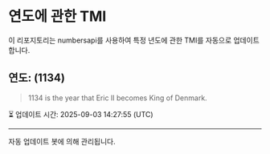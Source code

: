 
# 연도에 관한 TMI

이 리포지토리는 numbersapi를 사용하여 특정 년도에 관한 TMI를 자동으로 업데이트합니다.

## 연도: (1134)
> 1134 is the year that Eric II becomes King of Denmark.

⏳ 업데이트 시간: 2025-09-03 14:27:55 (UTC)

---
자동 업데이트 봇에 의해 관리됩니다.
